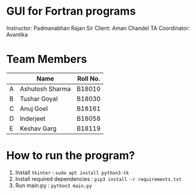 # GUI for Fortran programs

Instructor: Padmanabhan Rajan Sir
Client: Aman Chandel
TA Coordinator:  Avantika


# Team Members

|   | Name | Roll No.  |
|--------|--------|--------|
|A| Ashutosh Sharma  | B18010  |
|B| Tushar Goyal | B18030  |
|C| Anuj Goel    | B18161  |
|D|  Inderjeet | B18058  |
|E| Keshav Garg  | B18119  |


# How to run the program?
1. Install `tkinter` : `sudo apt install python3-tk`
2. Install required dependencies : `pip3 install -r requirements.txt`
3. Run main.py : `python3 main.py`